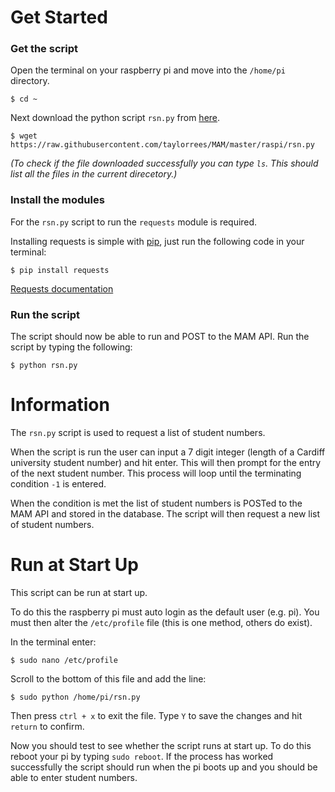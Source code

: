 
# Get Started


### Get the script

Open the terminal on your raspberry pi and move into the `/home/pi` directory.

```
$ cd ~
```

Next download the python script `rsn.py` from [here](https://raw.githubusercontent.com/taylorrees/MAM/master/raspi/rsn.py).

```
$ wget https://raw.githubusercontent.com/taylorrees/MAM/master/raspi/rsn.py
```

*(To check if the file downloaded successfully you can type `ls`. This should
list all the files in the current direcetory.)*

### Install the modules

For the `rsn.py` script to run the ```requests``` module is required.

Installing requests is simple with [pip](https://pip.pypa.io/),
just run the following code in your terminal:

```
$ pip install requests
```

[Requests documentation](http://docs.python-requests.org/en/latest/)

### Run the script

The script should now be able to run and POST to the MAM API. Run the
script by typing the following:

```
$ python rsn.py
```

# Information

The `rsn.py` script is used to request a list of student numbers.

When the script is run the user can input a 7 digit integer (length of a
Cardiff university student number) and hit enter. This will then prompt
for the entry of the next student number. This process will loop
until the terminating condition `-1` is entered.

When the condition is met the list of student numbers is POSTed to the
MAM API and stored in the database. The script will then request a new
list of student numbers.

# Run at Start Up

This script can be run at start up.

To do this the raspberry pi must auto login as the default user (e.g. pi).
You must then alter the `/etc/profile` file (this is one method, others
do exist).

In the terminal enter:

```
$ sudo nano /etc/profile
```

Scroll to the bottom of this file and add the line:

```
$ sudo python /home/pi/rsn.py
```

Then press `ctrl + x` to exit the file.
Type `Y` to save the changes and hit `return` to confirm.

Now you should test to see whether the script runs at start up. To do this
reboot your pi by typing `sudo reboot`. If the process has worked successfully
the script should run when the pi boots up and you should be able to enter
student numbers.
